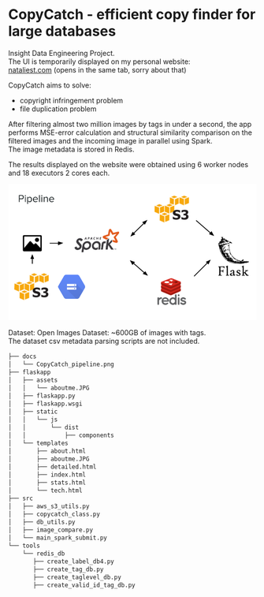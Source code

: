 # CopyCatch - efficient copy finder for large databases

Insight Data Engineering Project. <br>
The UI is temporarily displayed on my personal website: <br>
<a href="http://nataliest.com">nataliest.com</a> (opens in the same tab, sorry about that)

CopyCatch aims to solve:
- copyright infringement problem
- file duplication problem

After filtering almost two million images by tags in under a second, the app performs MSE-error calculation and structural similarity comparison on the filtered images and the incoming image in parallel using Spark. <br>
The image metadata is stored in Redis.

The results displayed on the website were obtained using 6 worker nodes and 18 executors 2 cores each.

<img src="./docs/CopyCatch_pipeline.png" alt="pipeline_pp">

Dataset:
Open Images Dataset: ~600GB of images with tags. <br>
The dataset csv metadata parsing scripts are not included.




    ├── docs
    │   └── CopyCatch_pipeline.png
    ├── flaskapp
    │   ├── assets
    │   │   └── aboutme.JPG
    │   ├── flaskapp.py
    │   ├── flaskapp.wsgi
    │   ├── static
    │   │   └── js
    │   │       └── dist
    │   │           ├── components
    │   └── templates
    │       ├── about.html
    │       ├── aboutme.JPG
    │       ├── detailed.html
    │       ├── index.html
    │       ├── stats.html
    │       └── tech.html
    ├── src
    │   ├── aws_s3_utils.py
    │   ├── copycatch_class.py
    │   ├── db_utils.py
    │   ├── image_compare.py
    │   └── main_spark_submit.py
    └── tools
        └── redis_db
           ├── create_label_db4.py
           ├── create_tag_db.py
           ├── create_taglevel_db.py
           ├── create_valid_id_tag_db.py
 
